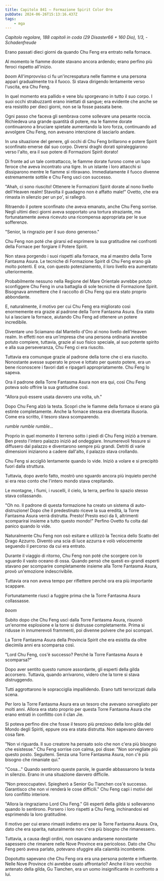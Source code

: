 ```yaml
---
title: Capitolo 841 – Formazione Spirit Color Oro
pubDate: 2024-06-26T15:13:16.437Z
tags:
    - mga
---
```







<em>Capitolo regolare,
188 capitoli in coda (29 Disaster66 + 160 Dio), 1/3,
-Schadenfreude</em>


Erano passati dieci giorni da quando Chu Feng era entrato nella fornace.


Al momento le fiamme dorate stavano ancora ardendo; erano perfino più feroci rispetto all'inizio.


*boom* All'improvviso ci fu un'increspatura nelle fiamme e una persona apparì gradualmente tra il fuoco. Si stava dirigendo lentamente verso l'uscita, era Chu Feng.


In quel momento era pallido e vene blu sporgevano in tutto il suo corpo. I suoi occhi strabuzzanti erano iniettati di sangue; era evidente che anche se era resistito per dieci giorni, non se la fosse passata bene.


Ogni passo che faceva gli sembrava come sollevare una pesante roccia. Richiedeva una grande quantità di potere, ma le fiamme dorate continuarono a bruciare spietate aumentando la loro forza, continuando ad avvolgere Chu Feng, non avevano intenzione di lasciarlo andare.


In una situazione del genere, gli occhi di Chu Feng brillarono e potere Spirit sconfinato emerse dal suo corpo. Diversi draghi dorati spiraleggiarono verso l'alto, era il suo potere di Formazioni Spirit dorato!


Di fronte ad un tale contrattacco, le fiamme dorate furono come un lupo feroce che aveva incontrato una tigre. In un istante i loro attacchi si dissiparono mentre le fiamme si ritiravano. Immediatamente il fuoco divenne estremamente sottile e Chu Feng uscì con successo.


"Ahah, ci sono riuscito! Ottenere le Formazioni Spirit dorate al nono livello dell'Heaven realm! Stavolta il guadagno non è affatto male!" Ovetto, che era rimasta in silenzio per un po', si rallegrò.


Ritraendo il potere sconfinato che aveva emanato, anche Chu Feng sorrise. Negli ultimi dieci giorni aveva sopportato una tortura straziante, ma fortunatamente aveva ricevuto una ricompensa appropriata per le sue sofferenze.


"Senior, la ringrazio per il suo dono generoso."


Chu Feng non poté che girarsi ed esprimere la sua gratitudine nei confronti della Fornace per forgiare il Potere Spirit.


Non stava porgendo i suoi rispetti alla fornace, ma al maestro della Torre Fantasma Asura. Le tecniche di Formazione Spirit di Chu Feng erano già molto potenti. E ora, con questo potenziamento, il loro livello era aumentato ulteriormente.


Probabilmente nessuno nella Regione del Mare Orientale avrebbe potuto sconfiggere Chu Feng in una battaglia di sole tecniche di Formazione Spirit. Bisognava ammettere che il raccolto di Chu Feng qui era stato proprio abbondante.


E, naturalmente, il motivo per cui Chu Feng era migliorato così enormemente era grazie al padrone della Torre Fantasma Asura. Era stato lui a lasciare la fornace, aiutando Chu Feng ad ottenere un potere incredibile.


Diventare uno Sciamano dal Mantello d'Oro al nono livello dell'Heaven realm. In effetti non era un'impresa che una persona ordinaria avrebbe potuto compiere, tuttavia, grazie al suo fisico speciale, al suo potente spirito e alla sua perseveranza, Chu Feng ci era riuscito.


Tuttavia era comunque grazie al padrone della torre che ci era riuscito. Nonostante avesse superato le prove e lottato per questo potere, era un bene riconoscere i favori dati e ripagarli appropriatamente. Chu Feng lo sapeva.


Ora il padrone della Torre Fantasma Asura non era qui, così Chu Feng poteva solo offrire la sua gratitudine così.


"Allora può essere usata davvero una volta, uh."


Dopo Chu Feng alzò la testa. Scoprì che le fiamme della fornace si erano già estinte completamente. Anche la fornace stessa era diventata illusoria. Come era scritto, il tesoro stava scomparendo.


*rumble rumble rumble...*


Proprio in quel momento il terreno sotto i piedi di Chu Feng iniziò a tremare. Ben presto l'intero palazzo iniziò ad ondeggiare. Innumerevoli fessure si diffusero dal palazzo e diventarono sempre più grandi. Detriti di varie dimensioni iniziarono a cadere dall'alto, il palazzo stava crollando.


Chu Feng si accigliò lentamente quando lo vide. Iniziò a volare e si precipitò fuori dalla struttura.


Tuttavia, dopo averlo fatto, mostrò uno sguardo ancora più inquieto perché si era reso conto che l'intero mondo stava crepitando.


Le montagne, i fiumi, i ruscelli, il cielo, la terra, perfino lo spazio stesso stava collassando.


"Oh no. Il padrone di questa formazione ha creato un sistema di auto-distruzione! Dopo che il predestinato riceve la sua eredità, la Torre Fantasma Asura verrà distrutta. Presto! Presto esci da lì, altrimenti scomparirai insieme a tutto questo mondo!" Perfino Ovetto fu colta dal panico quando lo vide.


Naturalmente Chu Feng non osò esitare e utilizzò la Tecnica dello Scatto del Drago Azzurro. Diventò una scia di luce azzurra e volò velocemente seguendo il percorso da cui era entrato.


Durante il viaggio di ritorno, Chu Feng non poté che scorgere con lo sguardo il vasto oceano di ossa. Quando pensò che questi ex-grandi esperti stavano per scomparire completamente insieme alla Torre Fantasma Asura, provò un'emozione indescrivibile.


Tuttavia ora non aveva tempo per riflettere perché ora era più importante scappare.


Fortunatamente riuscì a fuggire prima che la Torre Fantasma Asura collassasse.


*boom*


Subito dopo che Chu Feng uscì dalla Torre Fantasma Asura, risuonò un'enorme esplosione e la torre si distrusse completamente. Prima si ridusse in innumerevoli frammenti, poi divenne polvere che poi scomparì.


La Torre Fantasma Asura della Provincia Spirit che era esistita da oltre diecimila anni era scomparsa così.


"Lord Chu Feng, cos'è successo? Perché la Torre Fantasma Asura è scomparsa?"


Dopo aver sentito questo rumore assordante, gli esperti della gilda accorsero. Tuttavia, quando arrivarono, videro che la torre si stava distruggendo.


Tutti aggrottarono le sopracciglia impallidendo. Erano tutti terrorizzati dalla scena.


Per loro la Torre Fantasma Asura era un tesoro che avevano sorvegliato per molti anni. Allora era stato proprio per questa Torre Fantasma Asura che erano entrati in conflitto con il clan Jie.


Si poteva perfino dire che fosse il tesoro più prezioso della loro gilda del Mondo degli Spiriti, eppure ora era stata distrutta. Non sapevano davvero cosa fare.


"Non vi riguarda. Il suo creatore ha pensato solo che non c'era più bisogno che esistesse." Chu Feng sorrise con calma, poi disse: "Non sorvegliate più questo posto. Seguitemi. Senza una Torre Fantasma Asura, non c'è più bisogno che rimaniate qui."


"Cosa..." Quando sentirono queste parole, le guardie abbassarono la testa in silenzio. Erano in una situazione davvero difficile.


"Non preoccupatevi. Spiegherò a Senior Gu Tianchen cos'è successo. Garantisco che non vi renderà le cose difficili." Chu Feng capì i motivi del loro conflitto interiore.


"Allora la ringraziamo Lord Chu Feng." Gli esperti della gilda si sollevarono quando lo sentirono. Porsero i loro rispetti a Chu Feng, inchinandosi ed esprimendo la loro gratitudine.


Il motivo per cui erano rimasti indietro era per la Torre Fantasma Asura. Ora, dato che era sparita, naturalmente non c'era più bisogno che rimanessero.


Tuttavia, a causa degli ordini, non osavano andarsene nonostante sapessero che rimanere nelle Nove Province era pericoloso. Dato che Chu Feng però aveva parlato, potevano sfuggire alla calamità incombente.


Dopotutto sapevano che Chu Feng ora era una persona potente e influente. Nelle Nove Province chi avrebbe osato affrontarlo? Anche il loro vecchio antenato della gilda, Gu Tianchen, era un uomo insignificante in confronto a lui.
                                


                                



